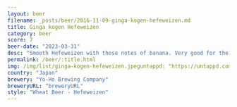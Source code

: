 ```yaml
---
layout: beer
filename: _posts/beer/2016-11-09-ginga-kogen-hefeweizen.md
title: Ginga kogen Hefeweizen
category: beer
score: 7
beer-date: "2023-03-31"
desc: "Smooth Hefeweizen with those notes of banana. Very good for the price"
permalink: /beer/:title.html
img: /img/list/ginga-kogen-hefeweizen.jpeguntappd: "https://untappd.com/b/yo-ho-brewing-company-ginga-kogen-beer-hefe-weizen/3779374"
country: "Japan"
brewery: "Yo-Ho Brewing Company"
breweryURL: "breweryURL"
style: "Wheat Beer - Hefeweizen"
---
```

